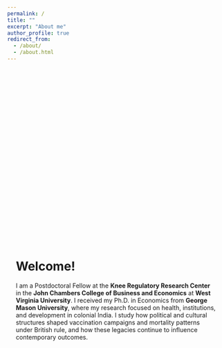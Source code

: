 ```yaml
---
permalink: /
title: ""
excerpt: "About me"
author_profile: true
redirect_from: 
  - /about/
  - /about.html
---
```


<!-- Translucent map section at the top -->
<div style="position: relative; 
            width: 100%; 
            height: 400px;
            margin-bottom: 40px;">
  <div style="position: absolute;
              top: 0;
              left: 0;
              width: 100%;
              height: 100%;
              background: url('/images/India1875.jpg') center top no-repeat;
              background-size: cover;
              opacity: 0.3;">
  </div>
</div>

<!-- Text content section below the map -->
<div style="max-width: 800px; 
            margin: 0 auto; 
            padding: 0 20px 60px 20px; 
            text-align: left;">
  <h1>Welcome!</h1>
  <p>
    I am a Postdoctoral Fellow at the <strong>Knee Regulatory Research Center</strong> in the 
    <strong>John Chambers College of Business and Economics</strong> at 
    <strong>West Virginia University</strong>. I received my Ph.D. in Economics from <strong>George Mason University</strong>, 
    where my research focused on health, institutions, and development in colonial India. 
    I study how political and cultural structures shaped vaccination campaigns and mortality patterns under British rule, 
    and how these legacies continue to influence contemporary outcomes.
  </p>
</div>